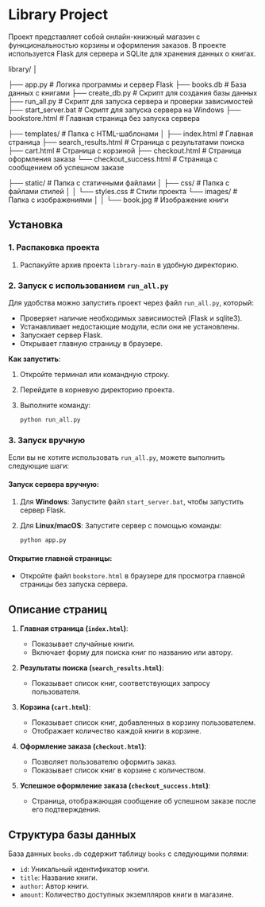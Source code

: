 # Library Project

Проект представляет собой онлайн-книжный магазин с функциональностью корзины и оформления заказов. В проекте используется Flask для сервера и SQLite для хранения данных о книгах.

library/ │ 

├── app.py # Логика программы и сервер Flask 
├── books.db # База данных с книгами 
├── create_db.py # Скрипт для создания базы данных 
├── run_all.py # Скрипт для запуска сервера и проверки зависимостей 
├── start_server.bat # Скрипт для запуска сервера на Windows 
├── bookstore.html # Главная страница без запуска сервера 

├── templates/ # Папка с HTML-шаблонами │ 
├── index.html # Главная страница
├── search_results.html # Страница с результатами поиска
├── cart.html # Страница с корзиной
├── checkout.html # Страница оформления заказа
└── checkout_success.html # Страница с сообщением об успешном заказе

├── static/ # Папка с статичными файлами │ 
├── css/ # Папка с файлами стилей │ │ 
└── styles.css # Стили проекта
└── images/ # Папка с изображениями │ │
└── book.jpg # Изображение книги

## Установка

### 1. Распаковка проекта

1. Распакуйте архив проекта `library-main` в удобную директорию.

### 2. Запуск с использованием `run_all.py`

Для удобства можно запустить проект через файл `run_all.py`, который:
- Проверяет наличие необходимых зависимостей (Flask и sqlite3).
- Устанавливает недостающие модули, если они не установлены.
- Запускает сервер Flask.
- Открывает главную страницу в браузере.

**Как запустить**:
1. Откройте терминал или командную строку.
2. Перейдите в корневую директорию проекта.
3. Выполните команду:

    ```bash
    python run_all.py
    ```

### 3. Запуск вручную

Если вы не хотите использовать `run_all.py`, можете выполнить следующие шаги:

#### Запуск сервера вручную:

1. Для **Windows**: Запустите файл `start_server.bat`, чтобы запустить сервер Flask.
2. Для **Linux/macOS**: Запустите сервер с помощью команды:

    ```bash
    python app.py
    ```

#### Открытие главной страницы:

- Откройте файл `bookstore.html` в браузере для просмотра главной страницы без запуска сервера.

## Описание страниц

1. **Главная страница (`index.html`)**:
   - Показывает случайные книги.
   - Включает форму для поиска книг по названию или автору.

2. **Результаты поиска (`search_results.html`)**:
   - Показывает список книг, соответствующих запросу пользователя.

3. **Корзина (`cart.html`)**:
   - Показывает список книг, добавленных в корзину пользователем.
   - Отображает количество каждой книги в корзине.

4. **Оформление заказа (`checkout.html`)**:
   - Позволяет пользователю оформить заказ.
   - Показывает список книг в корзине с количеством.

5. **Успешное оформление заказа (`checkout_success.html`)**:
   - Страница, отображающая сообщение об успешном заказе после его подтверждения.

## Структура базы данных

База данных `books.db` содержит таблицу `books` с следующими полями:

- `id`: Уникальный идентификатор книги.
- `title`: Название книги.
- `author`: Автор книги.
- `amount`: Количество доступных экземпляров книги в магазине.